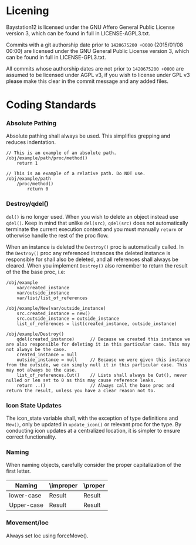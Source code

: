 # Licening
Baystation12 is licensed under the GNU Affero General Public License version 3, which can be found in full in LICENSE-AGPL3.txt.

Commits with a git authorship date prior to `1420675200 +0000` (2015/01/08 00:00) are licensed under the GNU General Public License version 3, which can be found in full in LICENSE-GPL3.txt.

All commits whose authorship dates are not prior to `1420675200 +0000` are assumed to be licensed under AGPL v3, if you wish to license under GPL v3 please make this clear in the commit message and any added files.

# Coding Standards

### Absolute Pathing
Absolute pathing shall always be used. This simplifies grepping and reduces indentation.
````
// This is an example of an absolute path.
/obj/example/path/proc/method()
	return 1

// This is an example of a relative path. Do NOT use.
/obj/example/path
	/proc/method()
		return 0
````

### Destroy/qdel()
```del()``` is no longer used. When you wish to delete an object instead use ```qdel()```. Keep in mind that unlike ```del(src)```, ```qdel(src)``` does not automatically terminate the current execution context and you must manually ```return``` or otherwise handle the rest of the proc flow.

When an instance is deleted the ```Destroy()``` proc is automatically called.  In the ```Destroy()``` proc any referenced instances the deleted instance is responsible for shall also be deleted, and all references shall always be cleared. When you implement ```Destroy()``` also remember to return the result of the the base proc, i.e:
```` 
/obj/example
	var/created_instance
	var/outside_instance
	var/list/list_of_references
	
/obj/example/New(var/outside_instance)
	src.created_instance = new()
	src.outside_instance = outside_instance
	list_of_references = list(created_instance, outside_instance)

/obj/example/Destroy()
	qdel(created_instance)		// Because we created this instance we are also responsible for deleting it in this particular case. This may not always be the case.
	created_instance = null
	outside_instance = null		// Because we were given this instance from the outside, we can simply null it in this particular case. This may not always be the case.
	list_of_references.Cut()	// Lists shall always be Cut(), never nulled or len set to 0 as this may cause reference leaks. 
	return ..()					// Always call the base proc and return the result, unless you have a clear reason not to.
```` 

### Icon State Updates
The icon_state variable shall, with the exception of  type definitions and ```New()```, only be updated in ```update_icon()``` or relevant proc for the type. By conducting icon updates at a centralized location, it is simpler to ensure correct functionality.

### Naming
When naming objects, carefully consider the proper capitalization of the first letter. 

|  Naming | \improper | \proper |
| ------------- | ------------- | ------------- |
| lower-case  | Result  | Result |
| Upper-case  | Result  | Result |

### Movement/loc
Always set loc using forceMove().
